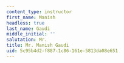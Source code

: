 ```yaml
---
content_type: instructor
first_name: Manish
headless: true
last_name: Gaudi
middle_initial: ''
salutation: Mr.
title: Mr. Manish Gaudi
uid: 5c95b4d2-f887-1c86-161e-5813da08e651
---
```

